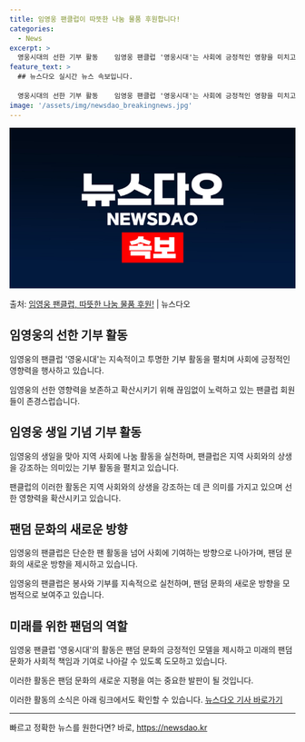 ```yaml
---
title: 임영웅 팬클럽이 따뜻한 나눔 물품 후원합니다!
categories:
  - News
excerpt: >
  영웅시대의 선한 기부 활동    임영웅 팬클럽 '영웅시대'는 사회에 긍정적인 영향을 미치고 있습니다. 팬클럽…
feature_text: >
  ## 뉴스다오 실시간 뉴스 속보입니다.

  영웅시대의 선한 기부 활동    임영웅 팬클럽 '영웅시대'는 사회에 긍정적인 영향을 미치고 있습니다. 팬클럽…
image: '/assets/img/newsdao_breakingnews.jpg'
---
```


![뉴스다오 속보](/assets/img/newsdao_breakingnews.jpg)

<p>출처: <a href="https://newsdao.kr/4492" rel="dofollow">임영웅 팬클럽, 따뜻한 나눔 물품 후원!</a> | 뉴스다오</p>

<h2 data-ke-size="size26">임영웅의 선한 기부 활동</h2>
임영웅의 팬클럽 '영웅시대'는 지속적이고 투명한 기부 활동을 펼치며 사회에 긍정적인 영향력을 행사하고 있습니다.

<p data-ke-size="size16">임영웅의 선한 영향력을 보존하고 확산시키기 위해 끊임없이 노력하고 있는 팬클럽 회원들이 존경스럽습니다.</p>

<h2 data-ke-size="size26">임영웅 생일 기념 기부 활동</h2>
임영웅의 생일을 맞아 지역 사회에 나눔 활동을 실천하며, 팬클럽은 지역 사회와의 상생을 강조하는 의미있는 기부 활동을 펼치고 있습니다.

<p data-ke-size="size16">팬클럽의 이러한 활동은 지역 사회와의 상생을 강조하는 데 큰 의미를 가지고 있으며 선한 영향력을 확산시키고 있습니다.</p>

<h2 data-ke-size="size26">팬덤 문화의 새로운 방향</h2>
임영웅의 팬클럽은 단순한 팬 활동을 넘어 사회에 기여하는 방향으로 나아가며, 팬덤 문화의 새로운 방향을 제시하고 있습니다.

<p data-ke-size="size16">임영웅의 팬클럽은 봉사와 기부를 지속적으로 실천하며, 팬덤 문화의 새로운 방향을 모범적으로 보여주고 있습니다.</p>

<h2 data-ke-size="size26">미래를 위한 팬덤의 역할</h2>
임영웅 팬클럽 '영웅시대'의 활동은 팬덤 문화의 긍정적인 모델을 제시하고 미래의 팬덤 문화가 사회적 책임과 기여로 나아갈 수 있도록 도모하고 있습니다.

<p data-ke-size="size16">이러한 활동은 팬덤 문화의 새로운 지평을 여는 중요한 발판이 될 것입니다.</p>

이러한 활동의 소식은 아래 링크에서도 확인할 수 있습니다. [뉴스다오 기사 바로가기](https://newsdao.kr/4492)

<hr> 

빠르고 정확한 뉴스를 원한다면? 바로, <a href="https://newsdao.kr" rel="dofollow">https://newsdao.kr</a>


    
